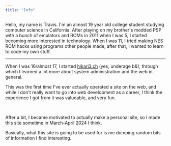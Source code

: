 ```yaml
---
title: "Info"
---
```


Hello, my name is Travis. I'm an almost 19 year old college student studying computer science in California. After playing on my brother's modded PSP with a bunch of emulators and ROMs in 2011 when I was 5, I started becoming more interested in technology. When I was 11, I tried making NES ROM hacks using programs other people made, after that, I wanted to learn to code my own stuff.
<hr>

<p>When I was 16/almost 17, I started <a href="/projects/hikari3">hikari3.ch</a> (yes, underage b&), through which I learned a lot more about system administration and the web in general.</p>
<p>This was the first time I've ever actually operated a site on the web, and while I don't really want to go into web development as a career, I think the experience I got from it was valueable, and very fun.</p>
<br>
<p>After a bit, I became motivated to actually make a personal site, so I made this site sometime in March-April 2024 I think.</p>
<p>Basically, what this site is going to be used for is me dumping random bits of information I find interesting.</p>
